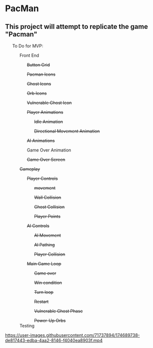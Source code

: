 # PacMan
<html>
  <section>
    <h2>This project will attempt to replicate the game "Pacman"</h2>
  </section>
  <section>
    <ul>To Do for MVP:
      <ul>Front End
        <ul><s>Button Grid</s></ul>
        <ul><s>Pacman Icons</s></ul>
        <ul><s>Ghost Icons</s></ul>
        <ul><s>Orb Icons</s></ul>
        <ul><s>Vulnerable Ghost Icon</s></ul>
        <ul><s>Player Animations</s>
          <ul><s>Idle Animation</s></ul>
          <ul><s>Directional Movement Animation</s></ul>
        </ul>
        <ul><s>AI Animations</s></ul>
        <ul>Game Over Animation</ul>
        <ul><s>Game Over Screen</s></ul>
      </ul>
      <ul><s>Gameplay</s>
        <ul><s>Player Controls</s>
          <ul><s>movement</s></ul>
          <ul><s>Wall Collision</s></ul>
          <ul><s>Ghost Collision</s></ul>
          <ul><s>Player Points</s></ul>
      </ul>
        <ul><s>AI Controls</s>
        <ul><s>AI Movement</s></ul>
        <ul><s>AI Pathing</s></ul>
        <ul><s>Player Collision</s></ul>
      </ul>
        <ul><s>Main Game Loop</s>
        <ul><s>Game over</s></ul>
        <ul><s>Win condition</s></ul>
        <ul><s>Turn loop</s></ul>
        <ul><s>Restart</s></ul>
        <ul><s>Vulnerable Ghost Phase</s></ul>
        <ul><s>Power-Up Orbs</s></ul>
        </ul>
        Testing
  </section>
  

https://user-images.githubusercontent.com/71737894/174689738-de817443-edba-4aa2-8146-f4040ea8903f.mp4


      
